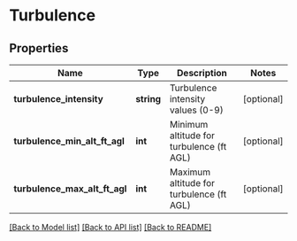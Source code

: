 # Turbulence

## Properties
Name | Type | Description | Notes
------------ | ------------- | ------------- | -------------
**turbulence_intensity** | **string** | Turbulence intensity values (0-9) | [optional] 
**turbulence_min_alt_ft_agl** | **int** | Minimum altitude for turbulence (ft AGL) | [optional] 
**turbulence_max_alt_ft_agl** | **int** | Maximum altitude for turbulence (ft AGL) | [optional] 

[[Back to Model list]](../README.md#documentation-for-models) [[Back to API list]](../README.md#documentation-for-api-endpoints) [[Back to README]](../README.md)


